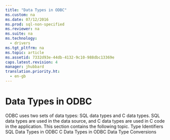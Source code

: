 ```yaml
---
title: "Data Types in ODBC"
ms.custom: na
ms.date: 07/12/2016
ms.prod: sql-non-specified
ms.reviewer: na
ms.suite: na
ms.technology: 
  - drivers
ms.tgt_pltfrm: na
ms.topic: article
ms.assetid: 7332d93e-44db-4132-9c10-988dbc13369e
caps.latest.revision: 4
manager: jhubbard
translation.priority.ht: 
  - en-gb
---
```

# Data Types in ODBC
<?xml version="1.0" encoding="utf-8"?>
<developerConceptualDocument xmlns="http://ddue.schemas.microsoft.com/authoring/2003/5" xmlns:xlink="http://www.w3.org/1999/xlink" xmlns:xsi="http://www.w3.org/2001/XMLSchema-instance" xsi:schemaLocation="http://ddue.schemas.microsoft.com/authoring/2003/5 http://dduestorage.blob.core.windows.net/ddueschema/developer.xsd">
  <introduction>
    <para>ODBC uses two sets of data types: SQL data types and C data types. SQL data types are used in the data source, and C data types are used in C code in the application.</para>
    <para>This section contains the following topic.  </para>
    <list class="bullet">
      <listItem>
        <para>             <legacyLink xlink:href="1d9fdfa2-e378-44fe-ac66-9743d9bbdd5a">Type Identifiers</legacyLink>           </para>
      </listItem>
      <listItem>
        <para>             <legacyLink xlink:href="a833a725-3c27-4d6b-9f6a-8c2e6e3e2920">SQL Data Types in ODBC</legacyLink>           </para>
      </listItem>
      <listItem>
        <para>             <legacyLink xlink:href="c91bef31-3794-4736-966a-d50997b2233c">C Data Types in ODBC</legacyLink>           </para>
      </listItem>
      <listItem>
        <para>             <legacyLink xlink:href="d311fe1c-d882-4136-9fa5-220a4121e04c">Data Type Conversions</legacyLink>           </para>
      </listItem>
    </list>
  </introduction>
  <relatedTopics />
</developerConceptualDocument>